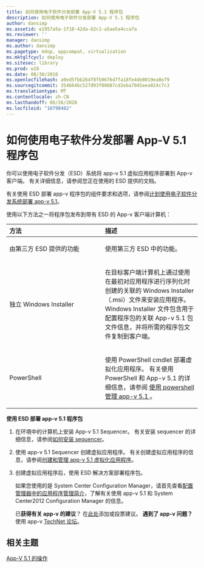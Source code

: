```yaml
---
title: 如何使用电子软件分发部署 App-V 5.1 程序包
description: 如何使用电子软件分发部署 App-V 5.1 程序包
author: dansimp
ms.assetid: e1957a5a-1f18-42da-b2c1-a5ae5a4cca7a
ms.reviewer: ''
manager: dansimp
ms.author: dansimp
ms.pagetype: mdop, appcompat, virtualization
ms.mktglfcycl: deploy
ms.sitesec: library
ms.prod: w10
ms.date: 08/30/2016
ms.openlocfilehash: a9ed5fbb264f8fb9676d7fa18fe4de8019ea8e79
ms.sourcegitcommit: 354664bc527d93f80687cd2eba70d1eea024c7c3
ms.translationtype: MT
ms.contentlocale: zh-CN
ms.lasthandoff: 06/26/2020
ms.locfileid: "10798482"
---
```

# 如何使用电子软件分发部署 App-V 5.1 程序包


你可以使用电子软件分发（ESD）系统将 app-v 5.1 虚拟应用程序部署到 App-v 客户端。 有关详细信息，请参阅您正在使用的 ESD 提供的文档。

有关使用 ESD 部署 app-v 程序包的组件要求和选项，请参阅[计划使用电子软件分发系统部署 app-v 5.1](planning-to-deploy-app-v-51-with-an-electronic-software-distribution-system.md)。

使用以下方法之一将程序包发布到带有 ESD 的 App-v 客户端计算机：

<table>
<colgroup>
<col width="50%" />
<col width="50%" />
</colgroup>
<thead>
<tr class="header">
<th align="left">方法</th>
<th align="left">描述</th>
</tr>
</thead>
<tbody>
<tr class="odd">
<td align="left"><p>由第三方 ESD 提供的功能</p></td>
<td align="left"><p>使用第三方 ESD 中的功能。</p></td>
</tr>
<tr class="even">
<td align="left"><p>独立 Windows Installer</p></td>
<td align="left"><p>在目标客户端计算机上通过使用在最初对应用程序进行序列化时创建的关联的 Windows Installer （.msi）文件来安装应用程序。 Windows Installer 文件包含用于配置程序包的关联 App-v 5.1 包文件信息，并将所需的程序包文件复制到客户端。</p></td>
</tr>
<tr class="odd">
<td align="left"><p>PowerShell</p></td>
<td align="left"><p>使用 PowerShell cmdlet 部署虚拟化应用程序。 有关使用 PowerShell 和 App-v 5.1 的详细信息，请参阅 <a href="administering-app-v-51-by-using-powershell.md" data-raw-source="[Administering App-V 5.1 by Using PowerShell](administering-app-v-51-by-using-powershell.md)"> 使用 powershell 管理 app-v 5.1 </a> 。</p></td>
</tr>
</tbody>
</table>

 

**使用 ESD 部署 app-v 5.1 程序包**

1.  在环境中的计算机上安装 App-v 5.1 Sequencer。 有关安装 sequencer 的详细信息，请参阅[如何安装 sequencer](how-to-install-the-sequencer-51beta-gb18030.md)。

2.  使用 app-v 5.1 Sequencer 创建虚拟应用程序。 有关创建虚拟应用程序的信息，请参阅[创建和管理 app-v 5.1 虚拟化应用程序](creating-and-managing-app-v-51-virtualized-applications.md)。

3.  创建虚拟应用程序后，使用 ESD 解决方案部署程序包。

    如果您使用的是 System Center Configuration Manager，请首先查看[配置管理器中的应用程序管理简介](https://go.microsoft.com/fwlink/?LinkId=281816)，了解有关使用 app-v 5.1 和 System Center2012 Configuration Manager 的信息。

    已**获得有关 app-v 的建议**？ 在[此处](http://appv.uservoice.com/forums/280448-microsoft-application-virtualization)添加或投票建议。 **遇到了 app-v 问题？** 使用 app-v [TechNet 论坛](https://social.technet.microsoft.com/Forums/home?forum=mdopappv)。

## 相关主题


[App-V 5.1 的操作](operations-for-app-v-51.md)

 

 





